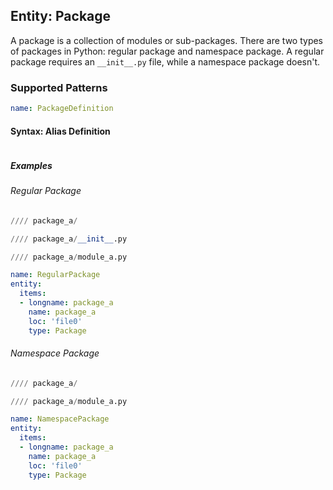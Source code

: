 ## Entity: Package
A package is a collection of modules or sub-packages. There are two types of packages in Python: regular package and namespace package.  A regular package requires an `__init__.py` file, while a namespace package doesn't.

### Supported Patterns
```yaml
name: PackageDefinition
```

#### Syntax: Alias Definition
```text
```
##### Examples
###### Regular Package
```python
//// package_a/
```

```python
//// package_a/__init__.py
```

```python
//// package_a/module_a.py
```

```yaml
name: RegularPackage
entity: 
  items:
  - longname: package_a
    name: package_a
    loc: 'file0'
    type: Package
```


###### Namespace Package
```python
//// package_a/
```

```python
//// package_a/module_a.py
```
```yaml
name: NamespacePackage
entity: 
  items:
  - longname: package_a
    name: package_a
    loc: 'file0'
    type: Package
```

